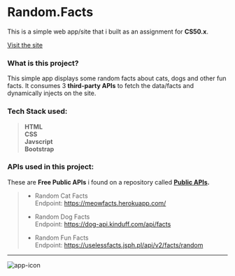 # Random.Facts 
This is a simple web app/site that i built as an assignment for __CS50.x__.

[Visit the site](https://anas-shakeel.github.io/random-facts)

### What is this project?
This simple app displays some random facts about cats, dogs and other fun facts.
It consumes 3 __third-party APIs__ to fetch the data/facts and dynamically injects on the site.

### Tech Stack used:
> __HTML__ <br>
> __CSS__ <br>
> __Javscript__ <br>
> __Bootstrap__ <br>

### APIs used in this project:
These are __Free Public APIs__ i found on a repository called __[Public APIs](https://github.com/public-apis/public-apis).__

> - Random Cat Facts <br>
> Endpoint: https://meowfacts.herokuapp.com/
>
> - Random Dog Facts <br>
> Endpoint: https://dog-api.kinduff.com/api/facts
> 
> - Random Fun Facts <br>
> Endpoint: https://uselessfacts.jsph.pl/api/v2/facts/random

---

![app-icon](assets/app_icon.ico)
